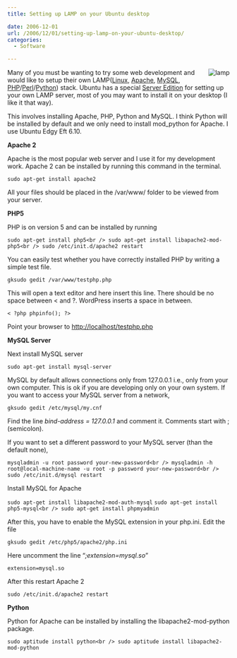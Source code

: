 ```yaml
---
title: Setting up LAMP on your Ubuntu desktop

date: 2006-12-01
url: /2006/12/01/setting-up-lamp-on-your-ubuntu-desktop/
categories:
  - Software

---
```

<img src="http://www.fslog.com/wp-content/uploads/2006/12/lamp.gif" id="image306" alt="lamp" align="right" />Many of you must be wanting to try some web development and would like to setup their own LAMP([Linux][1], [Apache][2], [MySQL][3], [PHP][4]/[Perl][5]/[Python][6]) stack. Ubuntu has a special [Server Edition][7] for setting up your own LAMP server, most of you may want to install it on your desktop (I like it that way).

This involves installing Apache, PHP, Python and MySQL. I think Python will be installed by default and we only need to install mod_python for Apache. I use Ubuntu Edgy Eft 6.10.

<!--more-->

**Apache 2**

Apache is the most popular web server and I use it for my development work. Apache 2 can be installed by running this command in the terminal.

`sudo apt-get install apache2`

All your files should be placed in the /var/www/ folder to be viewed from your server.

**PHP5**

PHP is on version 5 and can be installed by running

`sudo apt-get install php5<br />
sudo apt-get install libapache2-mod-php5<br />
sudo /etc/init.d/apache2 restart`

You can easily test whether you have correctly installed PHP by writing a simple test file.

`gksudo gedit /var/www/testphp.php`

This will open a text editor and here insert this line. There should be no space between < and ?. WordPress inserts a space in between.
  
`< ?php phpinfo(); ?>`
  
Point your browser to <http://localhost/testphp.php>

**MySQL Server**

Next install MySQL server

`sudo apt-get install mysql-server`

MySQL by default allows connections only from 127.0.0.1 i.e., only from your own computer. This is ok if you are developing only on your own system. If you want to access your MySQL server from a network,

`gksudo gedit /etc/mysql/my.cnf`

Find the line _bind-address = 127.0.0.1_ and comment it. Comments start with ;(semicolon).

If you want to set a different password to your MySQL server (than the default none),

`mysqladmin -u root password your-new-password<br />
mysqladmin -h root@local-machine-name -u root -p password your-new-password<br />
sudo /etc/init.d/mysql restart`

Install MySQL for Apache

`sudo apt-get install libapache2-mod-auth-mysql` `sudo apt-get install php5-mysql<br />
sudo apt-get install phpmyadmin`

After this, you have to enable the MySQL extension in your php.ini. Edit the file

`gksudo gedit /etc/php5/apache2/php.ini`

Here uncomment the line &#8220;_;extension=mysql.so_&#8221;

`extension=mysql.so`

After this restart Apache 2

`sudo /etc/init.d/apache2 restart`

**Python**

Python for Apache can be installed by installing the libapache2-mod-python package.

`sudo aptitude install python<br />
sudo aptitude install libapache2-mod-python`

 [1]: http://www.linux.org
 [2]: http://www.apache.org
 [3]: http://www.mysql.com
 [4]: http://www.php.net
 [5]: http://www.perl.com
 [6]: http://www.python.org
 [7]: http://www.ubuntu.com/server